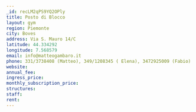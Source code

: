 ```yaml
---
_id: recLM2qPS9YQ2OPly
title: Posto di Blocco
layout: gym
region: Piemonte
city: Boves
address: Via S. Mauro 14/C
latitude: 44.334292
longitude: 7.568579
email: info@matteogambaro.it
phone: 331/3738408 (Matteo), 349/1208345 ( Elena), 3472925009 (Fabio)
website: 
annual_fee: 
ingress_price: 
monthly_subscription_price: 
structures: 
staff: 
rent: 
---
```


